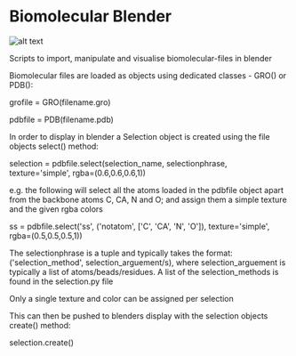 # Biomolecular Blender
![alt text](https://github.com/JonMarks29/Biomolecular-Blender/blob/main/overveiw_graphic_spotlit_PP_short.png)

Scripts to import, manipulate and visualise biomolecular-files in blender


Biomolecular files are loaded as objects using dedicated classes - GRO() or PDB():

grofile = GRO(filename.gro)

pdbfile = PDB(filename.pdb)


In order to display in blender a Selection object is created using the file objects select() method:

selection = pdbfile.select(selection_name, selectionphrase, texture='simple', rgba=(0.6,0.6,0.6,1))


e.g. the following will select all the atoms loaded in the pdbfile object apart from the backbone atoms C, CA, N and O; and assign them a simple texture and the given rgba colors

ss = pdbfile.select('ss', ('notatom', ['C', 'CA', 'N', 'O']), texture='simple', rgba=(0.5,0.5,0.5,1))


The selectionphrase is a tuple and typically takes the format: ('selection_method', selection_arguement/s), where selection_arguement is typically a list of atoms/beads/residues. A list of the selection_methods is found in the selection.py file

Only a single texture and color can be assigned per selection


This can then be pushed to blenders display with the selection objects create() method:

selection.create()


